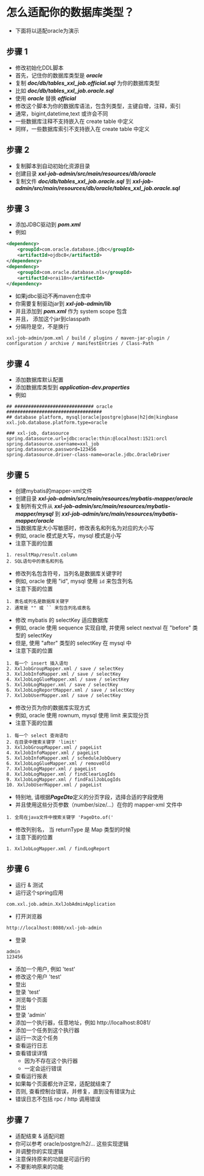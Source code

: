 # 怎么适配你的数据库类型？
- 下面将以适配oracle为演示

## 步骤 1
- 修改初始化DDL脚本
- 首先，记住你的数据库类型是 ***oracle***
- 复制 ***doc/db/tables_xxl_job.official.sql*** 为你的数据库类型
- 比如 ***doc/db/tables_xxl_job.oracle.sql***
- 使用 ***oracle*** 替换 ***official***
- 修改这个脚本为你的数据库语法，包含列类型，主键自增，注释，索引
- 通常，bigint,datetime,text 或许会不同
- 一些数据库注释不支持嵌入在 create table 中定义
- 同样，一些数据库索引不支持嵌入在 create table 中定义

## 步骤 2
- 复制脚本到自动初始化资源目录
- 创建目录 ***xxl-job-admin/src/main/resources/db/oracle***
- 复制文件 ***doc/db/tables_xxl_job.oracle.sql*** 到 ***xxl-job-admin/src/main/resources/db/oracle/tables_xxl_job.oracle.sql***

## 步骤 3
- 添加JDBC驱动到 ***pom.xml***
- 例如
```xml
<dependency>
    <groupId>com.oracle.database.jdbc</groupId>
    <artifactId>ojdbc8</artifactId>
</dependency>
<dependency>
    <groupId>com.oracle.database.nls</groupId>
    <artifactId>orai18n</artifactId>
</dependency>
```
- 如果jdbc驱动不再maven仓库中
- 你需要复制驱动jar到 ***xxl-job-admin/lib***
- 并且添加到 ***pom.xml*** 作为 system scope 包含
- 并且， 添加这个jar到classpath
- 分隔符是空，不是换行
```shell
xxl-job-admin/pom.xml / build / plugins / maven-jar-plugin / configuration / archive / manifestEntries / Class-Path 
```

## 步骤 4
- 添加数据库默认配置
- 添加数据库类型到 ***application-dev.properties***
- 例如
```properties
## ############################# oracle ###################################
## database platform, mysql|oracle|postgre|gbase|h2|dm|kingbase
xxl.job.database.platform.type=oracle

### xxl-job, datasource
spring.datasource.url=jdbc:oracle:thin:@localhost:1521:orcl
spring.datasource.username=xxl_job
spring.datasource.password=123456
spring.datasource.driver-class-name=oracle.jdbc.OracleDriver
```

## 步骤 5
- 创建mybatis的mapper-xml文件
- 创建目录 ***xxl-job-admin/src/main/resources/mybatis-mapper/oracle***
- 复制所有文件从 ***xxl-job-admin/src/main/resources/mybatis-mapper/mysql*** 到 ***xxl-job-admin/src/main/resources/mybatis-mapper/oracle***
- 当数据库是大小写敏感时，修改表名和列名为对应的大小写
- 例如, oracle 模式是大写，mysql 模式是小写
- 注意下面的位置
```shell
1. resultMap/result.column
2. SQL语句中的表名和列名
```
- 修改列名包含符号，当列名是数据库关键字时
- 例如, oracle 使用 "id", mysql 使用 `id` 来包含列名
- 注意下面的位置
```shell
1. 表名或列名是数据库关键字
2. 通常是 "" 或 `` 来包含列名或表名
```
- 修改 mybatis 的 selectKey 适应数据库
- 例如, oracle 使用 sequence 实现自增, 并使用 select nextval 在 "before" 类型的 selectKey
- 但是, 使用 "after" 类型的 selectKey 在 mysql 中
- 注意下面的位置
```shell
1. 每一个 insert 插入语句
2. XxlJobGroupMapper.xml / save / selectKey
3. XxlJobInfoMapper.xml / save / selectKey
4. XxlJobLogGlueMapper.xml / save / selectKey
5. XxlJobLogMapper.xml / save / selectKey
6. XxlJobLogReportMapper.xml / save / selectKey
7. XxlJobUserMapper.xml / save / selectKey
```
- 修改分页为你的数据库实现方式
- 例如, oracle 使用 rownum, mysql 使用 limit 来实现分页
- 注意下面的位置
```shell
1. 每一个 select 查询语句
2. 在目录中搜索关键字 'limit'
3. XxlJobGroupMapper.xml / pageList
4. XxlJobInfoMapper.xml / pageList
5. XxlJobInfoMapper.xml / scheduleJobQuery
6. XxlJobLogGlueMapper.xml / removeOld
7. XxlJobLogMapper.xml / pageList
8. XxlJobLogMapper.xml / findClearLogIds
9. XxlJobLogMapper.xml / findFailJobLogIds
10. XxlJobUserMapper.xml / pageList
```
- 特别地, 请根据***PageDto***定义的分页字段，选择合适的字段使用
- 并且使用这些分页参数（number/size/...）在你的 mapper-xml 文件中
```shell
1. 全局在java文件中搜索关键字 'PageDto.of('
```
- 修改列别名， 当 returnType 是 Map 类型的时候
- 注意下面的位置
```shell
1. XxlJobLogMapper.xml / findLogReport
```

## 步骤 6
- 运行 & 测试
- 运行这个spring应用
```shell
com.xxl.job.admin.XxlJobAdminApplication
```
- 打开浏览器
```shell
http://localhost:8080/xxl-job-admin
```
- 登录
```shell
admin
123456
```
- 添加一个用户, 例如 'test'
- 修改这个用户 'test'
- 登出
- 登录 'test'
- 浏览每个页面
- 登出
- 登录 'admin'
- 添加一个执行器，任意地址，例如 http://localhost:8081/
- 添加一个任务到这个执行器
- 运行一次这个任务
- 查看运行日志
- 查看错误详情
  - 因为不存在这个执行器
  - 一定会运行错误
- 查看运行报表
- 如果每个页面都允许正常，适配就结束了
- 否则, 查看控制台错误，并修复，直到没有错误为止
- 错误日志不包括 rpc / http 调用错误

## 步骤 7
- 适配结束 & 适配问题
- 你可以参考 oracle/postgre/h2/... 这些实现逻辑
- 并调整你的实现逻辑
- 注意保持原来的功能是可运行的
- 不要影响原来的功能

